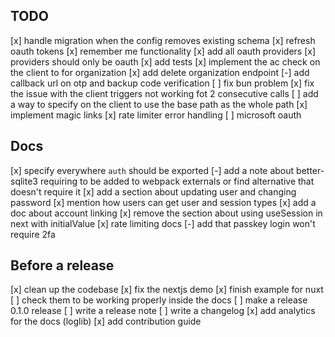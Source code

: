 ## TODO
[x] handle migration when the config removes existing schema
[x] refresh oauth tokens
[x] remember me functionality
[x] add all oauth providers
[x] providers should only be oauth
[x] add tests
[x] implement the ac check on the client to for organization
[x] add delete organization endpoint
[-] add callback url on otp and backup code verification
[ ] fix bun problem
[x] fix the issue with the client triggers not working fot 2 consecutive calls
[ ] add a way to specify on the client to use the base path as the whole path
[x] implement magic links
[x] rate limiter error handling
[ ] microsoft oauth

## Docs
[x] specify everywhere `auth` should be exported
[-] add a note about better-sqlite3 requiring to be added to webpack externals or find alternative that doesn't require it
[x] add a section about updating user and changing password
[x] mention how users can get user and session types
[x] add a doc about account linking
[x] remove the section about using useSession in next with initialValue
[x] rate limiting docs
[-] add that passkey login won't require 2fa

## Before a release

[x] clean up the codebase
[x] fix the nextjs demo
[x] finish example for nuxt
[ ] check them to be working properly inside the docs
[ ] make a release 0.1.0 release
[ ] write a release note
[ ] write a changelog
[x] add analytics for the docs (loglib)
[x] add contribution guide